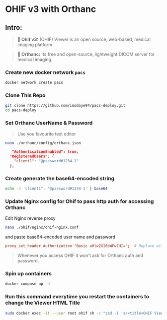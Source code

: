
# OHIF v3 with Orthanc

## Intro:
> **🩻 Ohif v3:** (OHIF) Viewer is an open source, web-based, medical imaging platform.

> **📀 Orthanc:** Its free and open-source, lightweight DICOM server for medical imaging.

### Create new docker network `pacs`

```bash
docker network create pacs
```

### Clone This Repo

```bash
git clone https://github.com/imodoye94/pacs-deploy.git
cd pacs-deploy
```

### Set Orthanc UserName & Password
> Use you favourite text editor
```bash
nano ./orthanc/config/orthanc.json
```
```json
   "AuthenticationEnabled": true,
  "RegisteredUsers": {
    "client1": "@password#1234-1"
  },
```

### Create generate the base64-encoded string
```bash
echo -n 'client1": "@password#1234-1' | base64
```

### Update Nginx config for Ohif to pass http auth for accessing Orthanc
Edit Nginx reverse proxy
```bash
nano ./ohif/nginx/ohif-nginx.conf
```
and paste base64-encoded user name and password

```conf
proxy_set_header Authorization "Basic aHlwZXI6bWFwZHI=";  # Replace with base64-encoded credentials
```
> Whenever you access OHIF it won't ask for Orthanc auth and password. 

### Spin up containers
```bash
docker compose up -d
```

### Run this command everytime you restart the containers to change the Viewer HTML Title
```bash
sudo docker exec -it --user root ohif sh -c "sed -i 's/<title>OHIF Viewer<\/title>/<title>Mediverse Viewer<\/title>/' /usr/share/nginx/html/index.html"
```

